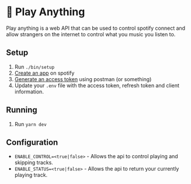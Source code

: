 # :musical_note: Play Anything

Play anything is a web API that can be used to control spotify connect and allow strangers on the internet to control what you music you listen to.


## Setup

1. Run `./bin/setup`
2. [Create an app](https://beta.developer.spotify.com/dashboard/applications) on spotify
3. [Generate an access token](https://developer.spotify.com/web-api/authorization-guide/#authorization-code-flow) using postman (or something)
4. Update your `.env` file with the access token, refresh token and client information.

## Running

1. Run `yarn dev`

## Configuration

* `ENABLE_CONTROL=<true|false>` - Allows the api to control playing and skipping tracks.
* `ENABLE_STATUS=<true|false>` - Allows the api to return your currently playing track.


